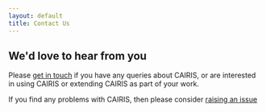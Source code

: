 ```yaml
---
layout: default
title: Contact Us
---
```


<h2>We'd love to hear from you</h2>

Please [get in touch](mailto:sfaily@bournemouth.ac.uk) if you have any queries about CAIRIS, or are interested in using CAIRIS or extending CAIRIS as part of your work.

If you find any problems with CAIRIS, then please consider [raising an issue](https://github.com/failys/cairis/issues)
